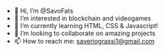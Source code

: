 - 👋 Hi, I’m @SavoFats
- 👀 I’m interested in blockchain and videogames
- 🌱 I’m currently learning HTML, CSS & Javascript!
- 💞️ I’m looking to collaborate on amazing projects
- 📫 How to reach me: saveriograssi1@gmail.com

<!---
SavoFats/SavoFats is a ✨ special ✨ repository because its `README.md` (this file) appears on your GitHub profile.
You can click the Preview link to take a look at your changes.
--->
